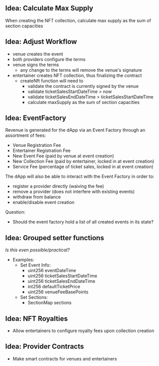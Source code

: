 ## Idea: Calculate Max Supply

When creating the NFT collection, calculate max supply as the sum of section capacities

## Idea: Adjust Workflow

- venue creates the event
- both providers configure the terms
- venue signs the terms
  - any change to the terms will remove the venue's signature
- entertainer creates NFT collection, thus finalizing the contract
  - createNft function will need to
    - validate the contract is currently signed by the venue
    - validate ticketSalesStartDateTime > now
    - validate ticketSalesEndDateTime > ticketSalesStartDateTime
    - calculate maxSupply as the sum of section capacities

## Idea: EventFactory

Revenue is generated for the dApp via an Event Factory through an assortment of fees:

- Venue Registration Fee
- Entertainer Registration Fee
- New Event Fee (paid by venue at event creation)
- New Collection Fee (paid by entertainer, locked in at event creation)
- Service Fee (percentage of ticket sales, locked in at event creation)

The dApp will also be able to interact with the Event Factory in order to:

- register a provider directly (waiving the fee)
- remove a provider (does not interfere with existing events)
- withdraw from balance
- enable/disable event creation

Question:

- Should the event factory hold a list of all created events in its state?

## Idea: Grouped setter functions

_Is this even possible/practical?_

- Examples:
  - Set Event Info:
    - uint256 eventDateTime
    - uint256 ticketSalesStartDateTime
    - uint256 ticketSalesEndDateTime
    - int256  defaultTicketPrice
    - uint256 venueFeeBasePoints
  - Set Sections:
    - SectionMap sections

## Idea: NFT Royalties

- Allow entertainers to configure royalty fees upon collection creation

## Idea: Provider Contracts

- Make smart contracts for venues and entertainers
